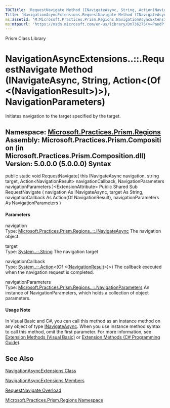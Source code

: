 ```yaml
---
TOCTitle: 'RequestNavigate Method (INavigateAsync, String, Action(NavigationResult), NavigationParameters)'
Title: 'NavigationAsyncExtensions.RequestNavigate Method (INavigateAsync, String, Action(NavigationResult), NavigationParameters) (Microsoft.Practices.Prism.Regions)'
ms:assetid: 'M:Microsoft.Practices.Prism.Regions.NavigationAsyncExtensions.RequestNavigate(Microsoft.Practices.Prism.Regions.INavigateAsync,System.String,System.Action{Microsoft.Practices.Prism.Regions.NavigationResult},Microsoft.Practices.Prism.Regions.NavigationParameters)'
ms:mtpsurl: 'https://msdn.microsoft.com/en-us/library/Dn736275(v=PandP.50)'
---
```


Prism Class Library

NavigationAsyncExtensions..::.RequestNavigate Method (INavigateAsync, String, Action&lt;(Of &lt;(NavigationResult&gt;)&gt;), NavigationParameters)
==================================================================================================================================================

Initiates navigation to the target specified by the target.

**Namespace:** [Microsoft.Practices.Prism.Regions](https://msdn.microsoft.com/n:microsoft.practices.prism.regions)
**Assembly:** Microsoft.Practices.Prism.Composition (in Microsoft.Practices.Prism.Composition.dll) Version: 5.0.0.0 (5.0.0.0)
Syntax
------

<span id="syntaxToggle"></span>public static void RequestNavigate( this INavigateAsync navigation, string target, Action&lt;NavigationResult&gt; navigationCallback, NavigationParameters navigationParameters )&lt;ExtensionAttribute&gt; Public Shared Sub RequestNavigate ( navigation As INavigateAsync, target As String, navigationCallback As Action(Of NavigationResult), navigationParameters As NavigationParameters )
#### Parameters

navigation  
Type: [Microsoft.Practices.Prism.Regions..::.INavigateAsync](https://msdn.microsoft.com/t:microsoft.practices.prism.regions.inavigateasync)
The navigation object.

<!-- -->

target  
Type: [System..::.String](http://msdn2.microsoft.com/en-us/library/s1wwdcbf)
The navigation target

<!-- -->

navigationCallback  
Type: [System..::.Action](http://msdn2.microsoft.com/en-us/library/018hxwa8)&lt;(Of &lt;([NavigationResult](https://msdn.microsoft.com/t:microsoft.practices.prism.regions.navigationresult)&gt;)&gt;)
The callback executed when the navigation request is completed.

<!-- -->

navigationParameters  
Type: [Microsoft.Practices.Prism.Regions..::.NavigationParameters](https://msdn.microsoft.com/t:microsoft.practices.prism.regions.navigationparameters)
An instance of NavigationParameters, which holds a collection of object parameters.

#### Usage Note

In Visual Basic and C\#, you can call this method as an instance method on any object of type [INavigateAsync](https://msdn.microsoft.com/t:microsoft.practices.prism.regions.inavigateasync). When you use instance method syntax to call this method, omit the first parameter. For more information, see [Extension Methods (Visual Basic)](http://msdn.microsoft.com/en-us/library/bb384936.aspx) or [Extension Methods (C\# Programming Guide)](http://msdn.microsoft.com/en-us/library/bb383977.aspx).

See Also
--------

<span id="seeAlsoToggle"></span>
[NavigationAsyncExtensions Class](https://msdn.microsoft.com/t:microsoft.practices.prism.regions.navigationasyncextensions)

[NavigationAsyncExtensions Members](https://msdn.microsoft.com/allmembers.t:microsoft.practices.prism.regions.navigationasyncextensions)

[RequestNavigate Overload](https://msdn.microsoft.com/overload:microsoft.practices.prism.regions.navigationasyncextensions.requestnavigate)

[Microsoft.Practices.Prism.Regions Namespace](https://msdn.microsoft.com/n:microsoft.practices.prism.regions)
